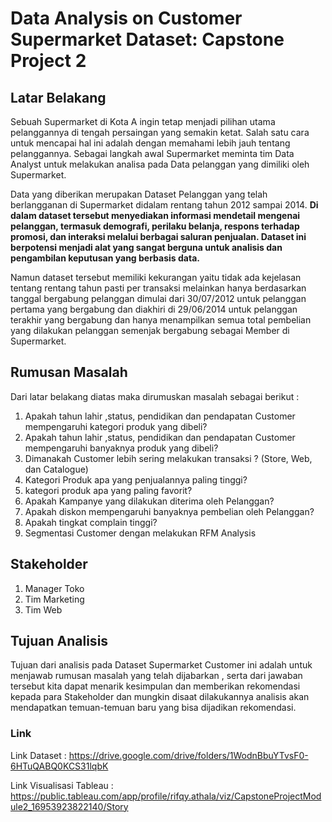 # Data Analysis on Customer Supermarket Dataset: Capstone Project 2
## Latar Belakang
Sebuah Supermarket di Kota A ingin tetap menjadi pilihan utama pelanggannya di tengah persaingan yang semakin ketat. Salah satu cara untuk mencapai hal ini adalah dengan memahami lebih jauh tentang pelanggannya. Sebagai langkah awal Supermarket meminta tim Data Analyst untuk melakukan analisa pada Data pelanggan yang dimiliki oleh Supermarket.

Data yang diberikan merupakan Dataset Pelanggan yang telah berlangganan di Supermarket didalam rentang tahun 2012 sampai 2014. **Di dalam dataset tersebut menyediakan informasi mendetail mengenai pelanggan, termasuk demografi, perilaku belanja, respons terhadap promosi, dan interaksi melalui berbagai saluran penjualan. Dataset ini berpotensi menjadi alat yang sangat berguna untuk analisis dan pengambilan keputusan yang berbasis data.**

Namun dataset tersebut memiliki kekurangan yaitu tidak ada kejelasan tentang rentang tahun pasti per transaksi melainkan hanya berdasarkan tanggal bergabung pelanggan dimulai dari 30/07/2012 untuk pelanggan pertama yang bergabung dan diakhiri di 29/06/2014 untuk pelanggan terakhir yang bergabung dan hanya menampilkan semua total pembelian yang dilakukan pelanggan semenjak bergabung sebagai Member di Supermarket.


## Rumusan Masalah
Dari latar belakang diatas maka dirumuskan masalah sebagai berikut :
1. Apakah tahun lahir ,status, pendidikan dan pendapatan Customer mempengaruhi kategori produk yang dibeli?
2. Apakah tahun lahir ,status, pendidikan dan pendapatan Customer mempengaruhi banyaknya produk yang dibeli?
3. Dimanakah Customer lebih sering melakukan transaksi ? (Store, Web, dan Catalogue)
4. Kategori Produk apa yang penjualannya paling tinggi?
5. kategori produk apa yang paling favorit?
6. Apakah Kampanye yang dilakukan diterima oleh Pelanggan?
7. Apakah diskon mempengaruhi banyaknya pembelian oleh Pelanggan?
8. Apakah tingkat complain tinggi?
9. Segmentasi Customer dengan melakukan RFM Analysis

## Stakeholder
1. Manager Toko
2. Tim Marketing
3. Tim Web

## Tujuan Analisis
Tujuan dari analisis pada Dataset Supermarket Customer ini adalah untuk menjawab rumusan masalah yang telah dijabarkan , serta dari jawaban tersebut
kita dapat menarik kesimpulan dan memberikan rekomendasi kepada para Stakeholder dan mungkin disaat dilakukannya analisis akan mendapatkan temuan-temuan baru yang bisa dijadikan rekomendasi.



### Link
Link Dataset : https://drive.google.com/drive/folders/1WodnBbuYTvsF0-6HTuQABQ0KCS31lqbK

Link Visualisasi Tableau : https://public.tableau.com/app/profile/rifqy.athala/viz/CapstoneProjectModule2_16953923822140/Story
